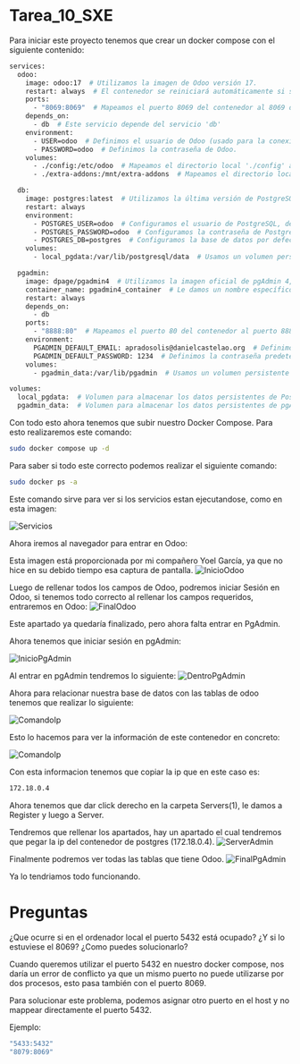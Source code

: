 # Tarea_10_SXE

Para iniciar este proyecto tenemos que crear un docker compose con el siguiente contenido:
```bash
services:
  odoo:
    image: odoo:17  # Utilizamos la imagen de Odoo versión 17.
    restart: always  # El contenedor se reiniciará automáticamente si se detiene o si el sistema se reinicia.
    ports:
      - "8069:8069"  # Mapeamos el puerto 8069 del contenedor al 8069 del host, usado para la interfaz web de Odoo.
    depends_on:
      - db  # Este servicio depende del servicio 'db'
    environment:
      - USER=odoo  # Definimos el usuario de Odoo (usado para la conexión a la base de datos).
      - PASSWORD=odoo  # Definimos la contraseña de Odoo.
    volumes:
      - ./config:/etc/odoo  # Mapeamos el directorio local './config' al contenedor, para personalizar la configuración de Odoo.
      - ./extra-addons:/mnt/extra-addons  # Mapeamos el directorio local './extra-addons' al contenedor, para añadir módulos extra de Odoo.

  db:
    image: postgres:latest  # Utilizamos la última versión de PostgreSQL.
    restart: always 
    environment:
      - POSTGRES_USER=odoo  # Configuramos el usuario de PostgreSQL, debe coincidir con el usuario configurado en Odoo.
      - POSTGRES_PASSWORD=odoo  # Configuramos la contraseña de PostgreSQL, debe coincidir con la contraseña configurada en Odoo.
      - POSTGRES_DB=postgres  # Configuramos la base de datos por defecto que se usará en PostgreSQL.
    volumes:  
      - local_pgdata:/var/lib/postgresql/data  # Usamos un volumen persistente 'local_pgdata' para almacenar los datos de PostgreSQL de forma segura.

  pgadmin:
    image: dpage/pgadmin4  # Utilizamos la imagen oficial de pgAdmin 4, que es una herramienta para gestionar PostgreSQL desde una interfaz web.
    container_name: pgadmin4_container  # Le damos un nombre específico al contenedor
    restart: always 
    depends_on:
      - db 
    ports:
      - "8888:80"  # Mapeamos el puerto 80 del contenedor al puerto 8888 del host
    environment:
      PGADMIN_DEFAULT_EMAIL: apradosolis@danielcastelao.org  # Definimos el email predeterminado para acceder a pgAdmin.
      PGADMIN_DEFAULT_PASSWORD: 1234  # Definimos la contraseña predeterminada para acceder a pgAdmin.
    volumes:
      - pgadmin_data:/var/lib/pgadmin  # Usamos un volumen persistente 'pgadmin_data' para almacenar la configuración y los datos de pgAdmin.

volumes:
  local_pgdata:  # Volumen para almacenar los datos persistentes de PostgreSQL.
  pgadmin_data:  # Volumen para almacenar los datos persistentes de pgAdmin.
```
Con todo esto ahora tenemos que subir nuestro Docker Compose. Para esto realizaremos este comando:

```bash
sudo docker compose up -d
```

Para saber si todo este correcto podemos realizar el siguiente comando:

```bash
sudo docker ps -a
```
Este comando sirve para ver si los servicios estan ejecutandose, como en esta imagen:

![Servicios](Imagenes_ODoo/servicios.png)

Ahora iremos al navegador para entrar en Odoo:

Esta imagen está proporcionada por mi compañero Yoel García, ya que no hice en su debido tiempo esa captura de pantalla.
![InicioOdoo](Imagenes_ODoo/InicioOdoo.png)

Luego de rellenar todos los campos de Odoo, podremos iniciar Sesión en Odoo, si tenemos todo correcto al rellenar los campos requeridos, entraremos en Odoo:
![FinalOdoo](Imagenes_ODoo/final_odoo.png)

Este apartado ya quedaría finalizado, pero ahora falta entrar en PgAdmin.

Ahora tenemos que iniciar sesión en pgAdmin:

![InicioPgAdmin](Imagenes_ODoo/inicio_sesion_pgadmin.png)

Al entrar en pgAdmin tendremos lo siguiente:
![DentroPgAdmin](Imagenes_ODoo/pgadmin.png)

Ahora para relacionar nuestra base de datos con las tablas de odoo tenemos que realizar lo siguiente:

![ComandoIp](Imagenes_ODoo/comando_ip_postgres.png)

Esto lo hacemos para ver la información de este contenedor en concreto:

![ComandoIp](Imagenes_ODoo/ip_postgres.png)

Con esta informacion tenemos que copiar la ip que en este caso es: 
```bash
172.18.0.4
```
Ahora tenemos que dar click derecho en la carpeta Servers(1), le damos a Register y luego a Server.

Tendremos que rellenar los apartados, hay un apartado el cual tendremos que pegar la ip del contenedor de postgres (172.18.0.4).
![ServerAdmin](Imagenes_ODoo/serveradmin.png)

Finalmente podremos ver todas las tablas que tiene Odoo.
![FinalPgAdmin](Imagenes_ODoo/final_pgadmin.png)

Ya lo tendriamos todo funcionando.

# Preguntas

¿Que ocurre si en el ordenador local el puerto 5432 está ocupado? ¿Y si lo estuviese el 8069? ¿Como puedes solucionarlo?


Cuando queremos utilizar el puerto 5432 en nuestro docker compose, nos daría un error de conflicto ya que un mismo puerto no puede utilizarse por dos procesos, esto pasa también con el puerto 8069.

Para solucionar este problema, podemos asignar otro puerto en el host y no mappear directamente el puerto 5432.

Ejemplo: 
```bash
"5433:5432"
"8079:8069"
```
